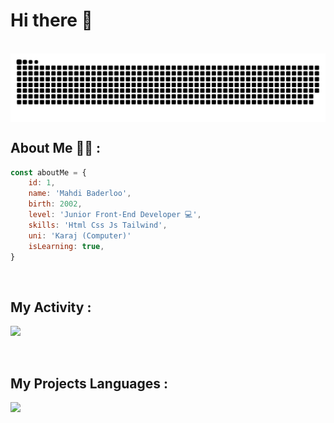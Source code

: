 # **Hi there** 👋
<br>

<img align="center" src="github-user-contribution.svg" />
<br>

## About Me 👨‍💻 :

```javascript
const aboutMe = {
    id: 1,
    name: 'Mahdi Baderloo',
    birth: 2002,
    level: 'Junior Front-End Developer 💻',
    skills: 'Html Css Js Tailwind',
    uni: 'Karaj (Computer)'
    isLearning: true,
}
```
<br>

## My Activity :
![](https://github-readme-stats.vercel.app/api?username=mahdibaderloo&show_icons=true&theme=tokyonight)

<br>

## My Projects Languages :
![](https://github-readme-stats.vercel.app/api/top-langs/?username=mahdibaderloo&size_weight=0.5&count_weight=0.5)
